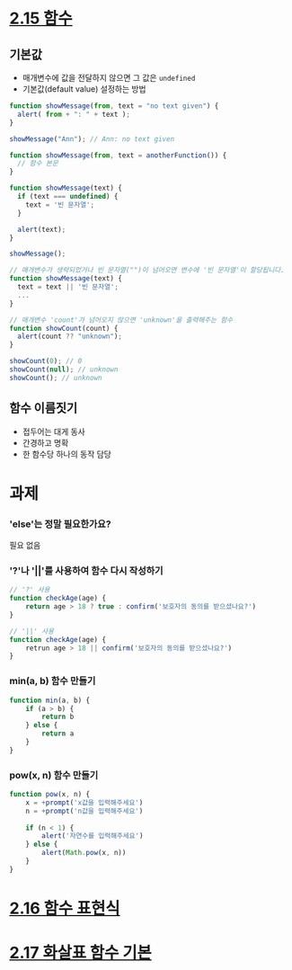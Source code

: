 # [2.15 함수](https://ko.javascript.info/function-basics)
## 기본값
* 매개변수에 값을 전달하지 않으면 그 값은 `undefined`
* 기본값(default value) 설정하는 방법
```javascript
function showMessage(from, text = "no text given") {
  alert( from + ": " + text );
}

showMessage("Ann"); // Ann: no text given
```
```javascript
function showMessage(from, text = anotherFunction()) {
  // 함수 본문
}
```
```javascript
function showMessage(text) {
  if (text === undefined) {
    text = '빈 문자열';
  }

  alert(text);
}

showMessage();
```
```javascript
// 매개변수가 생략되었거나 빈 문자열("")이 넘어오면 변수에 '빈 문자열'이 할당됩니다.
function showMessage(text) {
  text = text || '빈 문자열';
  ...
}
```
```javascript
// 매개변수 'count'가 넘어오지 않으면 'unknown'을 출력해주는 함수
function showCount(count) {
  alert(count ?? "unknown");
}

showCount(0); // 0
showCount(null); // unknown
showCount(); // unknown
```

## 함수 이름짓기
* 접두어는 대게 동사
* 간경하고 명확
* 한 함수당 하나의 동작 담당

# 과제
### 'else'는 정말 필요한가요?
필요 없음

### '?'나 '||'를 사용하여 함수 다시 작성하기
```javascript
// '?' 사용
function checkAge(age) {
    return age > 18 ? true : confirm('보호자의 동의를 받으셨나요?')
}
```
```javascript
// '||' 사용
function checkAge(age) {
    retrun age > 18 || confirm('보호자의 동의를 받으셨나요?')
}
```

### min(a, b) 함수 만들기
```javascript
function min(a, b) {
    if (a > b) {
        return b
    } else {
        return a
    }
}
```

### pow(x, n) 함수 만들기
```javascript
function pow(x, n) {
    x = +prompt('x값을 입력해주세요')
    n = +prompt('n값을 입력해주세요')
    
    if (n < 1) {
        alert('자연수를 입력해주세요')
    } else {
        alert(Math.pow(x, n))
    }
}
```

# [2.16 함수 표현식](https://ko.javascript.info/function-expressions)
# [2.17 화살표 함수 기본](https://ko.javascript.info/arrow-functions-basics)
